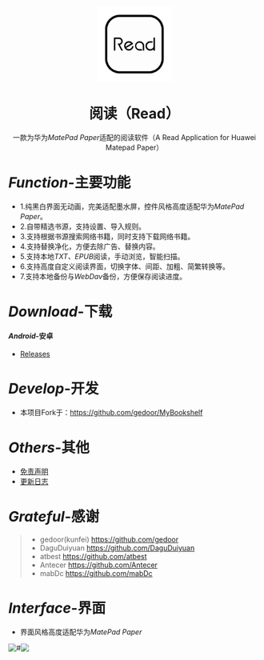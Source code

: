 <div align="center">
<img width="150" height="150" src="app/src/main/res/mipmap-xxxhdpi/book_launcher_matepad_paper.png" alt="icon"/>  

# 阅读（Read）
一款为华为*MatePad Paper*适配的阅读软件（A Read Application for Huawei Matepad Paper）

</div>

# *Function*-主要功能
* 1.纯黑白界面无动画，完美适配墨水屏，控件风格高度适配华为*MatePad Paper*。
* 2.自带精选书源，支持设置、导入规则。
* 3.支持根据书源搜索网络书籍，同时支持下载网络书籍。
* 4.支持替换净化，方便去除广告、替换内容。
* 5.支持本地*TXT、EPUB*阅读，手动浏览，智能扫描。
* 6.支持高度自定义阅读界面，切换字体、间距、加粗、简繁转换等。
* 7.支持本地备份与*WebDav*备份，方便保存阅读进度。

# *Download*-下载
#### *Android*-安卓
* [Releases](https://github.com/Jack251970/Read_For_MatePad_Paper/releases/latest)

# *Develop*-开发
* 本项目Fork于：https://github.com/gedoor/MyBookshelf

# *Others*-其他
* [免责声明](app/src/main/assets/disclaimer.md)
* [更新日志](app/src/main/assets/updateLog.md)

# *Grateful*-感谢
> * gedoor(kunfei) https://github.com/gedoor
> * DaguDuiyuan https://github.com/DaguDuiyuan
> * atbest https://github.com/atbest
> * Antecer https://github.com/Antecer
> * mabDc https://github.com/mabDc

# *Interface*-界面
* 界面风格高度适配华为*MatePad Paper*
<img src="https://github.com/Jack251970/start-docusaurus2/blob/master/image/interface/interface1.jpg" width="800">

<a href="#readme">
    <img src="https://img.shields.io/badge/-返回顶部-white.svg" alt="#" align="left">
</a>
